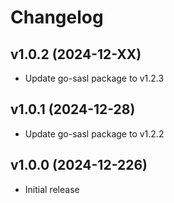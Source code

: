 # Changelog

## v1.0.2 (2024-12-XX)
- Update go-sasl package to v1.2.3

## v1.0.1 (2024-12-28)
- Update go-sasl package to v1.2.2

## v1.0.0 (2024-12-226)
- Initial release  
